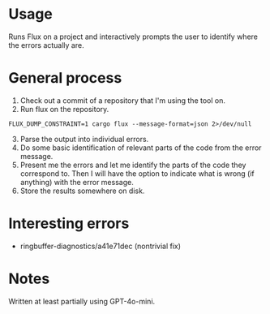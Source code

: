 # Usage

Runs Flux on a project and interactively prompts the user to identify where the errors actually are.

# General process

1. Check out a commit of a repository that I'm using the tool on.
2. Run flux on the repository.
  ```
  FLUX_DUMP_CONSTRAINT=1 cargo flux --message-format=json 2>/dev/null
  ```
3. Parse the output into individual errors.
4. Do some basic identification of relevant parts of the code from the error message.
5. Present me the errors and let me identify the parts of the code they correspond to. Then I will have the option to indicate what is wrong (if anything) with the error message.
6. Store the results somewhere on disk.

# Interesting errors

- ringbuffer-diagnostics/a41e71dec (nontrivial fix)

# Notes

Written at least partially using GPT-4o-mini.
